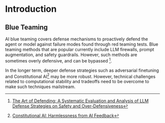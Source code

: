 # Introduction

## Blue Teaming

AI blue teaming covers defense mechanisms to proactively defend the agent or model against failure modes found through red teaming tests. Blue teaming methods that are popular currently include LLM firewalls, prompt augmentation, and safety guardrails. However, such methods are sometimes overly defensive, and can be bypassed [^1].

In the longer term, deeper defense strategies such as adversarial finetuning and Constitutional AI[^2] may be more robust. However, technical challenges related to computational stability and tradeoffs need to be overcome to make such techniques mailstream.

[^1]: [The Art of Defending: A Systematic Evaluation and Analysis of LLM Defense Strategies on Safety and Over-Defensiveness](https://arxiv.org/abs/2401.00287)
[^2]: [Constitutional AI: Harmlessness from AI Feedback](https://www.anthropic.com/index/constitutional-ai-harmlessness-from-ai-feedback)

